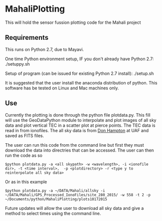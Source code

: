 MahaliPlotting
==============
This will hold the sensor fussion plotting code for the Mahali project


Requirements
------------
This runs on Python 2.7, due to Mayavi. 

One time Python environment setup, IF you don't already have Python 2.7:
    ./setuppy.sh

Setup of program (can be issued for existing Python 2.7 install):
    ./setup.sh

It is suggested that the user install the anaconda distribution of python. This software has be tested on Linux and Mac machines only.

Use
---
Currently the plotting is done through the python file plotdata.py. This fill will use the GeoDataPython module to interpolate and plot images of all sky data and plot vertical TEC in a scatter plot at pierce points. The TEC data is read in from ionofiles. The all sky data is from [Don Hampton](https://amisr.asf.alaska.edu/PKR/DASC/RAW/) at UAF and saved as FITS files. 

The user can run this code from the command line but first they must download the data into directries that can be accessed. The user can then run the code as so

	$python plotdata.py -a <all skypath> -w <wavelength>, -i <ionofile dir>, -t <time interval>,  -p <plotdirectory> -r <type y to reinterpolate all sky data> 
	
Or as in this example

	$python plotdata.py -a ~/DATA/Mahali/allsky -i ~/DATA/Mahali/GPS_Processed_IonoFiles/site_280_2015/ -w 558 -t 2 -p ~/Documents/python/MahaliPlotting/plots10172015
	
Future updates will allow the user to download all sky data and give a method to select times using the command line.
